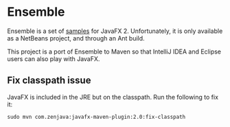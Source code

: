 # Ensemble

Ensemble is a set of [samples](http://www.oracle.com/technetwork/java/javafx/samples/index.html) for JavaFX 2. Unfortunately, it is only available as a NetBeans project, and through an Ant build.

This project is a port of Ensemble to Maven so that IntelliJ IDEA and Eclipse users can also play with JavaFX.

## Fix classpath issue

JavaFX is included in the JRE but on the classpath. Run the following to fix it:

    sudo mvn com.zenjava:javafx-maven-plugin:2.0:fix-classpath

